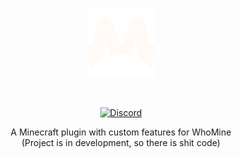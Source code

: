 <br>
<p align="center">
  <a href="https://minersstudios.github.io">
     <img src="https://raw.githubusercontent.com/MinersStudios/.github/main/assets/logos/logo_white.png" alt="MinersStudios">
  </a></p>
<br>
<p align="center">
  <a href="https://whomine.net/discord">
    <img alt="Discord" src="https://img.shields.io/discord/928575868643733535?color=000000&label=WhoMine&logo=Discord&logoColor=FFFFFF&style=for-the-badge">
  </a>
</p>
<p align="center">
  A Minecraft plugin with custom features for WhoMine<br>
  (Project is in development, so there is shit code)
</p>
<br>
